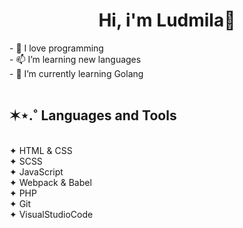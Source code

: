 <h1 align="center">Hi, i'm Ludmila👋</h1>
- 💞️ I love programming
<br>- 📫 I’m learning new languages
<br>- 🌱 I’m currently learning Golang
<br>
<br><h2>✶⋆.˚ Languages and Tools</h4>
<br>✦ HTML & CSS
<br>✦ SCSS
<br>✦ JavaScript
<br>✦ Webpack & Babel
<br>✦ PHP
<br>✦ Git
<br>✦ VisualStudioCode
